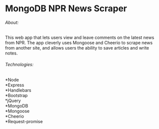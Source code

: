 # MongoDB NPR News Scraper

###### About:

This web app that lets users view and leave comments on the latest news from NPR. The app cleverly uses Mongoose and Cheerio to scrape news from another site, and allows users the ability to save articles and write notes. 

###### Technologies: 

*Node <br/>
*Express <br/>
*Handlebars <br/>
*Bootstrap <br/>
*jQuery <br/>
*MongoDB <br/>
*Mongoose <br/>
*Cheerio <br/>
*Request-promise <br/>


